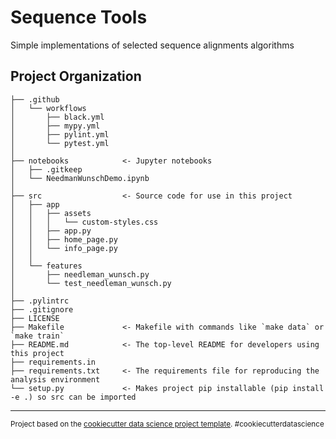 Sequence Tools
==============================

Simple implementations of selected sequence alignments algorithms

Project Organization
------------

    ├── .github
    │   └── workflows
    │       ├── black.yml
    │       ├── mypy.yml
    │       ├── pylint.yml
    │       └── pytest.yml
    │
    ├── notebooks            <- Jupyter notebooks
    │   ├── .gitkeep
    │   └── NeedmanWunschDemo.ipynb
    │
    ├── src                  <- Source code for use in this project
    │   ├── app
    │   │   ├── assets
    │   │   │   └── custom-styles.css
    │   │   ├── app.py
    │   │   ├── home_page.py
    │   │   └── info_page.py
    │   │
    │   └── features
    │       ├── needleman_wunsch.py
    │       └── test_needleman_wunsch.py
    │
    ├── .pylintrc
    ├── .gitignore
    ├── LICENSE
    ├── Makefile             <- Makefile with commands like `make data` or `make train`
    ├── README.md            <- The top-level README for developers using this project
    ├── requirements.in
    ├── requirements.txt     <- The requirements file for reproducing the analysis environment
    └── setup.py             <- Makes project pip installable (pip install -e .) so src can be imported

--------

<p><small>Project based on the <a target="_blank" href="https://drivendata.github.io/cookiecutter-data-science/">cookiecutter data science project template</a>. #cookiecutterdatascience</small></p>
